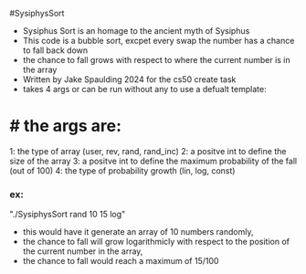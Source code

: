 #SysiphysSort
- Sysiphus Sort is an homage to the ancient myth of Sysiphus
- This code is a bubble sort, excpet every swap the number has a chance to fall back down
- the chance to fall grows with respect to where the current number is in the array
- Written by Jake Spaulding 2024 for the cs50 create task
- takes 4 args or can be run without any to use a defualt template:
# # the args are:
  1: the type of array (user, rev, rand, rand_inc)
  2: a positve int to define the size of the array
  3: a positve int to define the maximum probability of the fall (out of 100)
  4: the type of probability growth (lin, log, const)

### ex: 
"./SysiphysSort rand 10 15 log"
- this would have it generate an array of 10 numbers randomly,
- the chance to fall will grow logarithmicly with respect to the position of the current number in the array, 
- the chance to fall would reach a maximum of 15/100
